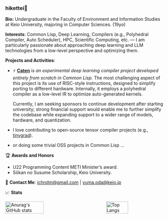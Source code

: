 ### hikettei🌙

**Bio:** Undergraduate in the Faculty of Environment and Information Studies at Keio University, majoring in Computer Sciences. (19yo)

**Interests**: Common Lisp, Deep Learning, Compilers (e.g., Polyhedral Compiler, Auto Scheduler), HPC, Scientific Computing, etc. — I am particularly passionate about approaching deep learning and LLM technologies from a low-level perspective and optimizing them.

**Projects and Activities**:

- ⚡️ [**Caten**](https://github.com/hikettei/Caten) is _an experimental deep learning compiler project developed entirely from scratch in Common Lisp._ The most challenging aspect of this project is its use of RISC-style instructions, designed to simplify porting to different hardware. Internally, it employs a polyhedral compiler as a low-level IR to optimize auto-generated kernels.

    Currently, I am seeking sponsors to continue development after starting university; strong financial support would enable me to further simplify the codebase while expanding support to a wider range of models, hardware, and quantization.

- I love contributing to open-source tensor compiler projects (e.g., [tinygrad](https://github.com/tinygrad/tinygrad)).

- or doing some trivial OSS projects in Common Lisp ...

🏆 **Awards and Honors**

- U22 Programming Content METI Minister’s award.
- Sōkan no Susume Scholarship, Keio University.

📧 **Contact Me**: [ichndm@gmail.com](mailto:ichndm@gmail.com) | [yuma.oda@keio.jp](mailto:yuma.oda@keio.jp)

📈 **Stats**

<div style="display: flex; flex-direction: row; justify-content: space-between;">
  <img src="https://github-readme-stats.vercel.app/api?username=hikettei&show_icons=true&count_private=true&theme=graywhite" alt="Anurag's GitHub stats" width="49%" />
  <img src="https://github-readme-stats.vercel.app/api/top-langs/?username=hikettei&layout=compact&theme=graywhite" alt="Top Langs" width="37%" />
</div>

<br>
